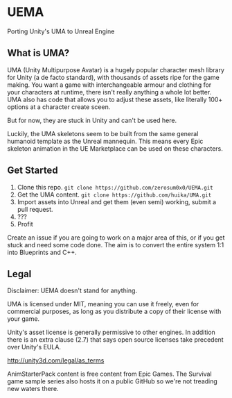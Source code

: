 # UEMA


Porting Unity's UMA to Unreal Engine


## What is UMA?

UMA (Unity Multipurpose Avatar) is a hugely popular character mesh library for Unity (a de facto standard), with thousands of assets ripe for the game making. You want a game with interchangeable armour and clothing for your characters at runtime, there isn't really anything a whole lot better.  UMA also has code that allows you to adjust these assets, like literally 100+ options at a character create sceen.

But for now, they are stuck in Unity and can't be used here.

Luckily, the UMA skeletons seem to be built from the same general humanoid template as the Unreal mannequin. This means every Epic skeleton animation in the UE Marketplace can be used on these characters.

## Get Started
1. Clone this repo.  `git clone https://github.com/zerosum0x0/UEMA.git`
2. Get the UMA content. `git clone https://github.com/huika/UMA.git`
3. Import assets into Unreal and get them (even semi) working, submit a pull request.
4. ???
5. Profit

Create an issue if you are going to work on a major area of this, or if you get stuck and need some code done.  The aim is to convert the entire system 1:1 into Blueprints and C++.

## Legal
Disclaimer: UEMA doesn't stand for anything.

UMA is licensed under MIT, meaning you can use it freely, even for commercial purposes, as long as you distribute a copy of their license with your game.

Unity's asset license is generally permissive to other engines. In addition there is an extra clause (2.7) that says open source licenses take precedent over Unity's EULA.

http://unity3d.com/legal/as_terms

AnimStarterPack content is free content from Epic Games. The Survival game sample series also hosts it on a public GitHub so we're not treading new waters there.